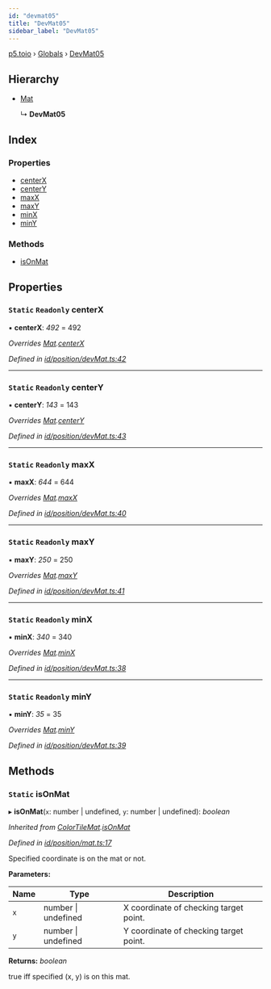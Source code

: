 ```yaml
---
id: "devmat05"
title: "DevMat05"
sidebar_label: "DevMat05"
---
```


[p5.toio](../index.md) › [Globals](../globals.md) › [DevMat05](devmat05.md)

## Hierarchy

* [Mat](mat.md)

  ↳ **DevMat05**

## Index

### Properties

* [centerX](devmat05.md#static-readonly-centerx)
* [centerY](devmat05.md#static-readonly-centery)
* [maxX](devmat05.md#static-readonly-maxx)
* [maxY](devmat05.md#static-readonly-maxy)
* [minX](devmat05.md#static-readonly-minx)
* [minY](devmat05.md#static-readonly-miny)

### Methods

* [isOnMat](devmat05.md#static-isonmat)

## Properties

### `Static` `Readonly` centerX

▪ **centerX**: *492* = 492

*Overrides [Mat](mat.md).[centerX](mat.md#static-protected-centerx)*

*Defined in [id/position/devMat.ts:42](https://github.com/tetunori/p5.toio/blob/1b39efe/src/id/position/devMat.ts#L42)*

___

### `Static` `Readonly` centerY

▪ **centerY**: *143* = 143

*Overrides [Mat](mat.md).[centerY](mat.md#static-protected-centery)*

*Defined in [id/position/devMat.ts:43](https://github.com/tetunori/p5.toio/blob/1b39efe/src/id/position/devMat.ts#L43)*

___

### `Static` `Readonly` maxX

▪ **maxX**: *644* = 644

*Overrides [Mat](mat.md).[maxX](mat.md#static-protected-maxx)*

*Defined in [id/position/devMat.ts:40](https://github.com/tetunori/p5.toio/blob/1b39efe/src/id/position/devMat.ts#L40)*

___

### `Static` `Readonly` maxY

▪ **maxY**: *250* = 250

*Overrides [Mat](mat.md).[maxY](mat.md#static-protected-maxy)*

*Defined in [id/position/devMat.ts:41](https://github.com/tetunori/p5.toio/blob/1b39efe/src/id/position/devMat.ts#L41)*

___

### `Static` `Readonly` minX

▪ **minX**: *340* = 340

*Overrides [Mat](mat.md).[minX](mat.md#static-protected-minx)*

*Defined in [id/position/devMat.ts:38](https://github.com/tetunori/p5.toio/blob/1b39efe/src/id/position/devMat.ts#L38)*

___

### `Static` `Readonly` minY

▪ **minY**: *35* = 35

*Overrides [Mat](mat.md).[minY](mat.md#static-protected-miny)*

*Defined in [id/position/devMat.ts:39](https://github.com/tetunori/p5.toio/blob/1b39efe/src/id/position/devMat.ts#L39)*

## Methods

### `Static` isOnMat

▸ **isOnMat**(`x`: number | undefined, `y`: number | undefined): *boolean*

*Inherited from [ColorTileMat](colortilemat.md).[isOnMat](colortilemat.md#static-isonmat)*

*Defined in [id/position/mat.ts:17](https://github.com/tetunori/p5.toio/blob/1b39efe/src/id/position/mat.ts#L17)*

Specified coordinate is on the mat or not.

**Parameters:**

Name | Type | Description |
------ | ------ | ------ |
`x` | number &#124; undefined | X coordinate of checking target point. |
`y` | number &#124; undefined | Y coordinate of checking target point.  |

**Returns:** *boolean*

true iff specified (x, y) is on this mat.
